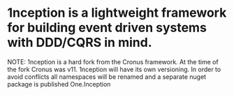 # 1nception is a lightweight framework for building event driven systems with DDD/CQRS in mind.

NOTE: 1nception is a hard fork from the Cronus framework. At the time of the fork Cronus was v11. 1nception will have its own versioning. In order to avoid conflicts all namespaces will be renamed and a separate nuget package is published One.Inception